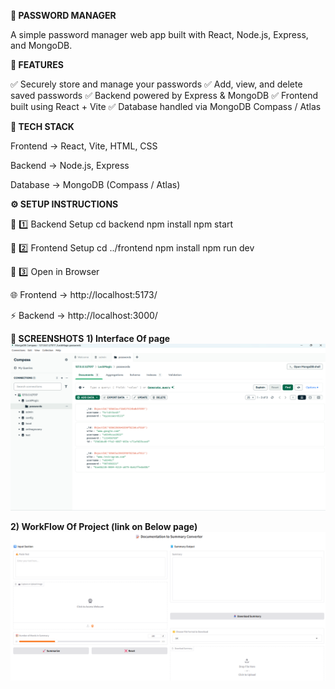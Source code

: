 **🔑 PASSWORD MANAGER**

A simple password manager web app built with React, Node.js, Express, and MongoDB.


**🚀 FEATURES**

✅ Securely store and manage your passwords
✅ Add, view, and delete saved passwords
✅ Backend powered by Express & MongoDB
✅ Frontend built using React + Vite
✅ Database handled via MongoDB Compass / Atlas

**📂 TECH STACK**

Frontend → React, Vite, HTML, CSS

Backend → Node.js, Express

Database → MongoDB (Compass / Atlas)

**⚙️ SETUP INSTRUCTIONS**

🔹 1️⃣ Backend Setup
cd backend
npm install
npm start

🔹 2️⃣ Frontend Setup
cd ../frontend
npm install
npm run dev

🔹 3️⃣ Open in Browser

🌐 Frontend → http://localhost:5173/

⚡ Backend → http://localhost:3000/

**📸 SCREENSHOTS**
**1) Interface Of page**
![Image Alt](https://github.com/hrishikeshpatil9552/Password-Manager/blob/main/mongodb%20databse.png)

**2) WorkFlow Of Project (link on Below page)**
![Image Alt](https://github.com/hrishikeshpatil9552/Documentation-To-Summary-Convertor/blob/b4286cbc743180da67922c92e47f12861e7fd1bf/interface%20for%20the%20%20topic.png)


